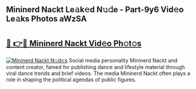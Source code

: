 ## Mininerd Nackt Le𝚊k𝚎d N𝚞𝚍e - Part-9y6 Vid𝚎o Le𝚊ks Photos aWzSA

# <h2><a href="http://fb0nn0.evod.top/?m=Mininerd+Nackt">🔗 👉🔴 Mininerd Nackt Vid𝚎o Ph𝚘t𝚘s</a></h2>

[![Mininerd Nackt N𝚞d𝚎s](https://i.imgur.com/8V9OHl7.gif)](http://fb0nn0.evod.top/?m=Mininerd+Nackt)
Social media personality Mininerd Nackt and content creator, famed for publishing dance and lifestyle material through viral dance trends and brief videos. The media Mininerd Nackt often plays a role in shaping the political agendas of public figures. 
